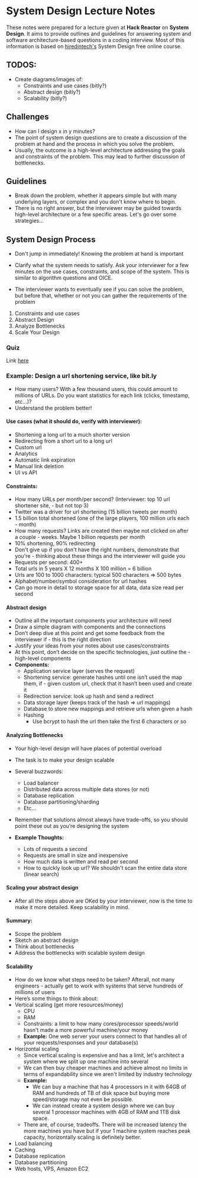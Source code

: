 # System Design Lecture Notes

These notes were prepared for a lecture given at **Hack Reactor** on **System Design**. It aims to provide outlines and guidelines for answering system and software architecture-based questions in a coding interview. Most of this information is based on [hiredintech's](https://www.hiredintech.com/classrooms/system-design/) System Design free online course.

## TODOS:
- Create diagrams/images of:
   - Constraints and use cases (bitly?)
   - Abstract design (bitly?)
   - Scalability (bitly?)

## Challenges
- How can I design x in y minutes?
- The point of system design questions are to create a discussion of the problem at hand and the process in which you solve the problem.
- Usually, the outcome is a high-level architecture addressing the goals and constraints of the problem. This may lead to further discussion of bottlenecks.

## Guidelines
- Break down the problem, whether it appears simple but with many underlying layers, or complex and you don't know where to begin.
- There is no right answer, but the interviewer may be guided towards high-level architecture or a few specific areas. Let's go over some strategies...

## System Design Process

- Don't jump in immediately! Knowing the problem at hand is important

- Clarify what the system needs to satisfy. Ask your interviewer for a few minutes on the use cases, constraints, and scope of the system. This is similar to algorithm questions and OICE.

- The interviewer wants to eventually see if you can solve the problem, but before that, whether or not you can gather the requirements of the problem

1. Constraints and use cases
2. Abstract Design
3. Analyze Bottlenecks
4. Scale Your Design

### Quiz

Link [here](system-design-process-quiz.md)

### Example: Design a url shortening service, like bit.ly

- How many users? With a few thousand users, this could amount to millions of URLs. Do you want statistics for each link (clicks, timestamp, etc...)?
- Understand the problem better!

#### Use cases (what it should do, verify with interviewer):
- Shortening a long url to a much shorter version
- Redirecting from a short url to a long url
- Custom url
- Analytics
- Automatic link expiration
- Manual link deletion
- UI vs API

#### Constraints:
- How many URLs per month/per second? (Interviewer: top 10 url shortener site, - but not top 3)
- Twitter was a driver for url shortening (15 billion tweets per month)
- 1.5 billion total shortened (one of the large players, 100 million urls each - month)
- How many requests? Links are created then maybe not clicked on after a couple - weeks. Maybe 1 billion requests per month
- 10% shortening, 90% redirecting
- Don't give up if you don't have the right numbers, demonstrate that you're - thinking about these things and the interviewer will guide you
- Requests per second: 400+
- Total urls in 5 years X 12 months X 100 million = 6 billion
- Urls are 100 to 1000 characters: typical 500 characters => 500 bytes
- Alphabet/number/symbol consideration for url hashes
- Can go more in detail to storage space for all data, data size read per second

#### Abstract design
- Outline all the important components your architecture will need
- Draw a simple diagram with components and the connections
- Don’t deep dive at this point and get some feedback from the interviewer if - this is the right direction
- Justify your ideas from your notes about use cases/constraints
- At this point, don’t decide on the specific technologies, just outline the - high-level components
- **Components:**
   - Application service layer (serves the request)
   - Shortening service: generate hashes until one isn’t used the map them, if - given custom url, check that it hasn’t been used and create it
   - Redirection service: look up hash and send a redirect
   - Data storage layer (keeps track of the hash => url mappings)
   - Database to store new mappings and retrieve urls when given a hash
   - Hashing
      - Use bcrypt to hash the url then take the first 6 characters or so

#### Analyzing Bottlenecks
- Your high-level design will have places of potential overload
- The task is to make your design scalable
- Several buzzwords:
   - Load balancer
   - Distributed data across multiple data stores (or not)
   - Database replication
   - Database partitioning/sharding
   - Etc...
- Remember that solutions almost always have trade-offs, so you should point these out as you’re designing the system

- **Example Thoughts:**
   - Lots of requests a second
   - Requests are small in size and inexpensive
   - How much data is written and read per second
   - How to quickly look up url? We shouldn't scan the entire data store (linear search)

#### Scaling your abstract design
- After all the steps above are OKed by your interviewer, now is the time to make it more detailed. Keep scalability in mind.

#### Summary:
- Scope the problem
- Sketch an abstract design
- Think about bottlenecks
- Address the bottlenecks with scalable system design

#### Scalability
- How do we know what steps need to be taken? Afterall, not many engineers - actually get to work with systems that serve hundreds of millions of users
- Here’s some things to think about:
- Vertical scaling (get more resources/money)
   - CPU
   - RAM
   - Constraints: a limit to how many cores/processor speeds/world hasn’t made a more powerful machine/your money
   - **Example:** One web server your users connect to that handles all of your requests/responses and your database(s)
- Horizontal scaling
   + Since vertical scaling is expensive and has a limit, let's architect a system where we split up one machine into several
   + We can then buy cheaper machines and achieve almost no limits in terms of expandability since we aren't limited by industry technology
   + **Example:**
      + We can buy a machine that has 4 processors in it with 64GB of RAM and hundreds of TB of disk space but buying more speed/storage may not even be possible.
      + We can instead create a system design where we can buy several 1 processor machines with 4GB of RAM and 1TB disk space.
   - There are, of course, tradeoffs. There will be increased latency the more machines you have but if your 1 machine system reaches peak capacity, horizontally scaling is definitely better.
- Load balancing
- Caching
- Database replication
- Database partitioning
- Web hosts, VPS, Amazon EC2
